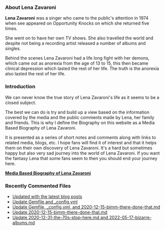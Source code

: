 ### About Lena Zavaroni

<p><strong>Lena Zavaroni</strong> was a singer who came to the public's attention in 1974 when see appeared on Opportunity Knocks on which she returned five times.</p>

<p>She went on to have her own TV shows. She also travelled the world and despite not being a recording artist released a number of albums and singles.</p>

<p>Behind the scenes Lena Zavaroni had a life long fight with her demons, which came out as anorexia from the age of 13 to 15, this then became clinical depression which lasted the rest of her life. The truth is the anorexia also lasted the rest of her life.</p>

### Introduction

<p>We can never know the true story of Lena Zavaroni's life as it seems to be a closed subject.</p>

<p>The best we can do is try and build up a view based on the information covered by the media and the public comments made by Lena, her family and friends. This is why I define the Biography on this website as a Media Based Biography of Lena Zavaroni.</p>

<p>It is presented as a series of short notes and comments along with links to related media, blogs, etc. I hope fans will find it of interest and that it helps them on their own discovery of Lena Zavaroni. It's a hard but sometimes happy but also very sad journey into the world of Lena Zavaroni. If you want the fantasy Lena that some fans seem to then you should end your journey here.</p>

<a href="https://fanzoflenazavaroni.github.io/biography/lena-zavaroni/"><strong>Media Based Biography of Lena Zavaroni</strong></a>

### Recently Commented Files

<!-- BLOG-POST-LIST:START -->
- [Updated with the latest blog posts](https://github.com/FanzOfLenaZavaroni/fanzoflenazavaroni.github.io/commit/d9666db7b87e0a8087314b4bb8ae3d3080179dba)
- [Update Gemfile and _config.yml](https://github.com/FanzOfLenaZavaroni/fanzoflenazavaroni.github.io/commit/06b2d970deb79f9f88313e1ba43cd2c1f08ab6cc)
- [Update Gemfile, _config.yml, and 2020-12-15-bimm-there-done-that.md](https://github.com/FanzOfLenaZavaroni/fanzoflenazavaroni.github.io/commit/5e40ae827fb4b30706c5df28b9836557aaec13d8)
- [Update 2020-12-15-bimm-there-done-that.md](https://github.com/FanzOfLenaZavaroni/fanzoflenazavaroni.github.io/commit/368daa5f1c9fe81cb26235dbb9c16432bfde1eb3)
- [Update 2020-12-31-the-70s-stop-here.md and 2022-05-17-bizarre-albums.md](https://github.com/FanzOfLenaZavaroni/fanzoflenazavaroni.github.io/commit/7884e104fd036c69479e0f3a9fdfbc31cc88454d)
<!-- BLOG-POST-LIST:END -->
